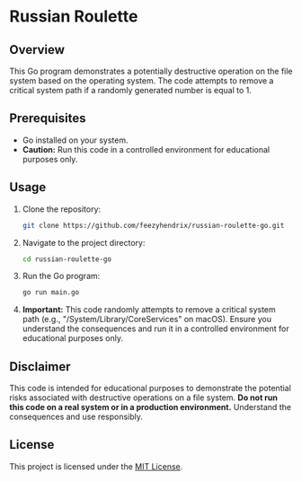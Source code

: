 # Russian Roulette

## Overview

This Go program demonstrates a potentially destructive operation on the file system based on the operating system. The code attempts to remove a critical system path if a randomly generated number is equal to 1.

## Prerequisites

- Go installed on your system.
- **Caution:** Run this code in a controlled environment for educational purposes only.

## Usage

1. Clone the repository:

    ```bash
    git clone https://github.com/feezyhendrix/russian-roulette-go.git
    ```

2. Navigate to the project directory:

    ```bash
    cd russian-roulette-go
    ```

3. Run the Go program:

    ```bash
    go run main.go
    ```

4. **Important:** This code randomly attempts to remove a critical system path (e.g., "/System/Library/CoreServices" on macOS). Ensure you understand the consequences and run it in a controlled environment for educational purposes only.

## Disclaimer

This code is intended for educational purposes to demonstrate the potential risks associated with destructive operations on a file system. **Do not run this code on a real system or in a production environment.** Understand the consequences and use responsibly.

## License

This project is licensed under the [MIT License](LICENSE).
